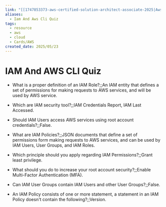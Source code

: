 ```yaml
---
link: "[[1747853373-aws-certified-solution-architect-associate-2025|Aws Certified Solution Architect Associate 2025]]"
aliases:
  - Iam And Aws Cli Quiz
tags:
  - resource
  - aws
  - cloud
  - Cards/AWS
created_date: 2025/05/23
---
```

# IAM And AWS CLI Quiz
- What is a proper definition of an IAM Role?;;An IAM entity that defines a set of permissions for making requests to AWS services, and will be used by AWS service.
<!--SR:!2025-08-01,25,250-->

- Which are IAM security tool?;;IAM Credentials Report, IAM Last Accessed.
<!--SR:!2025-07-12,4,210-->

- Should IAM Users access AWS services using root account credentials?;;False.
<!--SR:!2025-08-18,59,310-->

- What are IAM Policies?;;JSON documents that define a set of permissions form making requests to AWS services, and can be used by IAM Users, User Groups, and IAM Roles.
<!--SR:!2025-07-16,15,250-->

- Which principle should you apply regarding IAM Permissions?;;Grant least privilege.
<!--SR:!2025-08-23,64,310-->

- What should you do to increase your root account security?;;Enable Multi-Factor Authentication (MFA).
<!--SR:!2025-08-19,60,310-->

- Can IAM User Groups contain IAM Users and other User Groups?;;False.
<!--SR:!2025-07-27,26,290-->

- An IAM Policy consists of one or more  statement, a statement in an IAM Policy doesn't contain the following?;;Version.
<!--SR:!2025-07-16,26,290-->
